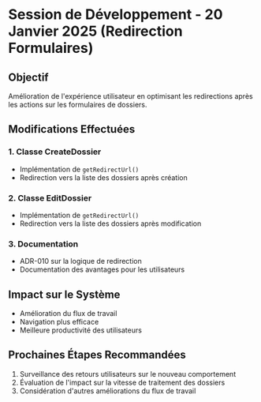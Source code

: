 # Session de Développement - 20 Janvier 2025 (Redirection Formulaires)

## Objectif
Amélioration de l'expérience utilisateur en optimisant les redirections après les actions sur les formulaires de dossiers.

## Modifications Effectuées

### 1. Classe CreateDossier
- Implémentation de `getRedirectUrl()`
- Redirection vers la liste des dossiers après création

### 2. Classe EditDossier
- Implémentation de `getRedirectUrl()`
- Redirection vers la liste des dossiers après modification

### 3. Documentation
- ADR-010 sur la logique de redirection
- Documentation des avantages pour les utilisateurs

## Impact sur le Système
- Amélioration du flux de travail
- Navigation plus efficace
- Meilleure productivité des utilisateurs

## Prochaines Étapes Recommandées
1. Surveillance des retours utilisateurs sur le nouveau comportement
2. Évaluation de l'impact sur la vitesse de traitement des dossiers
3. Considération d'autres améliorations du flux de travail
